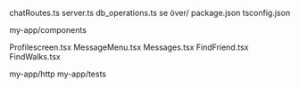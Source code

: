 chatRoutes.ts
server.ts
db_operations.ts se över/
package.json
tsconfig.json

my-app/components

Profilescreen.tsx
MessageMenu.tsx
Messages.tsx
FindFriend.tsx
FindWalks.tsx

my-app/http
my-app/tests